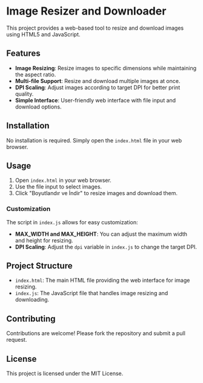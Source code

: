 
# Image Resizer and Downloader

This project provides a web-based tool to resize and download images using HTML5 and JavaScript.

## Features

- **Image Resizing**: Resize images to specific dimensions while maintaining the aspect ratio.
- **Multi-file Support**: Resize and download multiple images at once.
- **DPI Scaling**: Adjust images according to target DPI for better print quality.
- **Simple Interface**: User-friendly web interface with file input and download options.

## Installation

No installation is required. Simply open the `index.html` file in your web browser.

## Usage

1. Open `index.html` in your web browser.
2. Use the file input to select images.
3. Click "Boyutlandır ve İndir" to resize images and download them.

### Customization

The script in `index.js` allows for easy customization:

- **MAX_WIDTH and MAX_HEIGHT**: You can adjust the maximum width and height for resizing.
- **DPI Scaling**: Adjust the `dpi` variable in `index.js` to change the target DPI.

## Project Structure

- `index.html`: The main HTML file providing the web interface for image resizing.
- `index.js`: The JavaScript file that handles image resizing and downloading.

## Contributing

Contributions are welcome! Please fork the repository and submit a pull request.

## License

This project is licensed under the MIT License.
